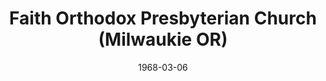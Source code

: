 ---
date: &id001 1968-03-06
end_date: null
location:
  address: null
  city: Milwaukie
  state: OR
minister:
- end: 1970-01-01
  name: Alan Moak
  start: 1969-01-01
  type: Pastor
- end: 1973-01-01
  name: Robert Scott
  start: 1971-01-01
  type: Pastor
- end: 1991-05-08
  name: Samuel van Houte
  start: 1974-01-01
  type: Pastor
ministers:
- Alan Moak
- Robert Scott
- Samuel van Houte
name: Faith Orthodox Presbyterian Church
names: null
origination_date: *id001
raw_data: "OR\nMilwaukie\nFaith Orthodox Presbyterian Church  (March 6, 1968\u2013\
  May 8, 1991)\n(called Gladstone Orthodox Presbyterian Church, 1968\u20131978)\n\
  Pastors: Alan Moak, 1969\u201370\nRobert Scott, 1971\u201373\nSamuel van Houte,\
  \ 1974\u201391"
received_from: null
states:
- OR
status:
  active: false
  end_date: 1991-05-08
  reason: unknown
  received_from: null
  withdrawal_to: null
title: Faith Orthodox Presbyterian Church (Milwaukie OR)
year_established:
- 1968

---